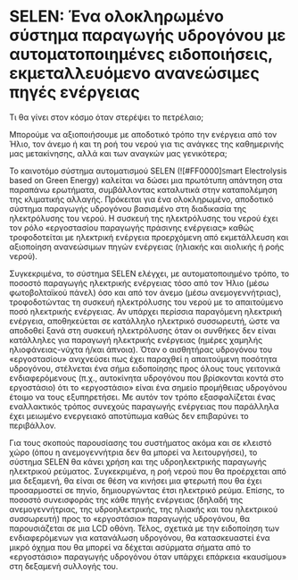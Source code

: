 # SELEN: Ένα ολοκληρωμένο σύστημα παραγωγής υδρογόνου με αυτοματοποιημένες ειδοποιήσεις, εκμεταλλευόμενο ανανεώσιμες πηγές ενέργειας

Τι θα γίνει στον κόσμο όταν στερέψει το πετρέλαιο;

Μπορούμε να αξιοποιήσουμε με αποδοτικό τρόπο την ενέργεια από τον Ήλιο, τον άνεμο ή και τη ροή του νερού για τις ανάγκες της καθημερινής μας μετακίνησης, αλλά και των αναγκών μας γενικότερα;

Το καινοτόμο σύστημα αυτοματισμού SELEN (![#FF0000]`S`mart Electrolysis based on Green Energy) καλείται να δώσει μια πρωτότυπη απάντηση στα παραπάνω ερωτήματα, συμβάλλοντας καταλυτικά στην καταπολέμηση της κλιματικής αλλαγής. Πρόκειται για ένα ολοκληρωμένο, αποδοτικό σύστημα παραγωγής υδρογόνου βασισμένο στη διαδικασία της ηλεκτρόλυσης του νερού. Η συσκευή της ηλεκτρόλυσης του νερού έχει τον ρόλο «εργοστασίου παραγωγής πράσινης ενέργειας» καθώς τροφοδοτείται με ηλεκτρική ενέργεια προερχόμενη από εκμετάλλευση και αξιοποίηση ανανεώσιμων πηγών ενέργειας (ηλιακής και αιολικής ή ροής νερού). 

Συγκεκριμένα, το σύστημα SELEN ελέγχει, με αυτοματοποιημένο τρόπο, το ποσοστό παραγωγής ηλεκτρικής ενέργειας τόσο από τον Ήλιο (μέσω φωτοβολταϊκού πάνελ) όσο και από τον άνεμο (μέσω ανεμογεννήτριας), τροφοδοτώντας τη συσκευή ηλεκτρόλυσης του νερού με το απαιτούμενο ποσό ηλεκτρικής ενέργειας. Αν υπάρχει περίσσια παραγόμενη ηλεκτρική ενέργεια, αποθηκεύεται σε κατάλληλο ηλεκτρικό συσσωρευτή, ώστε να αποδοθεί ξανά στη συσκευή ηλεκτρόλυσης όταν οι συνθήκες δεν είναι κατάλληλες για παραγωγή ηλεκτρικής ενέργειας (ημέρες χαμηλής ηλιοφάνειας-νύχτα ή/και άπνοια). Όταν ο αισθητήρας υδρογόνου του «εργοστασίου» ανιχνεύσει πως έχει παραχθεί η απαιτούμενη ποσότητα υδρογόνου, στέλνεται ένα σήμα ειδοποίησης προς όλους τους γειτονικά ενδιαφερόμενους (π.χ., αυτοκίνητα υδρογόνου που βρίσκονται κοντά στο εργοστάσιο) ότι το «εργοστάσιο» είναι ένα σημείο προμήθειας υδρογόνου έτοιμο να τους εξυπηρετήσει. Με αυτόν τον τρόπο εξασφαλίζεται ένας εναλλακτικός τρόπος συνεχούς παραγωγής ενέργειας που παράλληλα έχει μειωμένο ενεργειακό αποτύπωμα καθώς δεν επιβαρύνει το περιβάλλον.

Για τους σκοπούς παρουσίασης του συστήματος ακόμα και σε κλειστό χώρο (όπου η ανεμογεννήτρια δεν θα μπορεί να λειτουργήσει), το σύστημα SELEN θα κάνει χρήση και της υδροηλεκτρικής παραγωγής ηλεκτρικού ρεύματος. Συγκεκριμένα, η ροή νερού που θα προέρχεται από μια δεξαμενή, θα είναι σε θέση να κινήσει μια φτερωτή που θα έχει προσαρμοστεί σε πηνίο, δημιουργώντας έτσι ηλεκτρικό ρεύμα. Επίσης, το ποσοστό συνεισφοράς της κάθε πηγής ενέργειας (δηλαδή της ανεμογεννήτριας, της υδροηλεκτρικής, της ηλιακής και του ηλεκτρικού συσσωρευτή) προς το «εργοστάσιο» παραγωγής υδρογόνου, θα παρουσιάζεται σε μια LCD οθόνη. Τέλος, σχετικά με την ειδοποίηση των ενδιαφερόμενων για κατανάλωση υδρογόνου, θα κατασκευαστεί ένα μικρό όχημα που θα μπορεί να δέχεται ασύρματα σήματα από το «εργοστάσιο» παραγωγής υδρογόνου όταν υπάρχει επάρκεια «καυσίμου» στη δεξαμενή συλλογής του.
